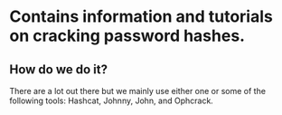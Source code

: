 # Contains information and tutorials on cracking password hashes.
## How do we do it?
There are a lot out there but we mainly use either one or some of the following tools: Hashcat, Johnny, John, and Ophcrack.
